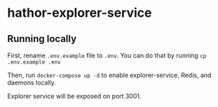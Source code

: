 # hathor-explorer-service

## Running locally

First, rename `.env.example` file to `.env`. You can do that by running `cp .env.example .env`

Then, run `docker-compose up -d` to enable explorer-service, Redis, and daemons locally.

Explorer service will be exposed on port 3001.